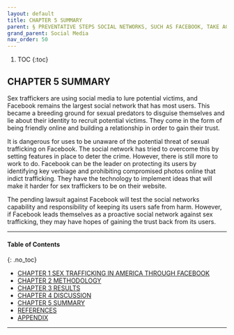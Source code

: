 ```yaml
---
layout: default
title: CHAPTER 5 SUMMARY 
parent: § PREVENTATIVE STEPS SOCIAL NETWORKS, SUCH AS FACEBOOK, TAKE AGAINST SEX TRAFFICKING  
grand_parent: Social Media 
nav_order: 50 
---
```

<style>
.dont-break-out {
  /* These are technically the same, but use both */
  overflow-wrap: break-word;
  word-wrap: break-word;

     -ms-word-break: break-all;
  /* This is the dangerous one in WebKit, as it breaks things wherever */
  word-break: break-all;
  /* Instead use this non-standard one: */
  word-break: break-word;
}

.youtube-container {
    position: relative;
    width: 100%;
    height: 0;
    padding-bottom: 56.25%;
}
.youtube-video {
    position: absolute;
    top: 0;
    left: 0;
    width: 100%;
    height: 100%;
}

</style>

<div class="dont-break-out" markdown="1">

1. TOC
{:toc}

## CHAPTER 5 SUMMARY
Sex traffickers are using social media to lure potential victims, and Facebook remains the largest social network that has most users. This became a breeding ground for sexual predators to disguise themselves and lie about their identity to recruit potential victims. They come in the form of being friendly online and building a relationship in order to gain their trust.

It is dangerous for uses to be unaware of the potential threat of sexual trafficking on Facebook. The social network has tried to overcome this by setting features in place to deter the crime. However, there is still more to work to do. Facebook can be the leader on protecting its users by identifying key verbiage and prohibiting compromised photos online that indict trafficking. They have the technology to implement ideas that will make it harder for sex traffickers to be on their website.

The pending lawsuit against Facebook will test the social networks capability and responsibility of keeping its users safe from harm. However, if Facebook leads themselves as a proactive social network against sex trafficking, they may have hopes of gaining the trust back from its users.

***

#### Table of Contents
{: .no_toc}

<ul><li> <a href="/docs/social-media/preventative-steps-social-networks-such-as-facebook-take-against-sex-trafficking-1/">CHAPTER 1 SEX TRAFFICKING IN AMERICA THROUGH FACEBOOK</a></li><li> <a href="/docs/social-media/preventative-steps-social-networks-such-as-facebook-take-against-sex-trafficking-2/">CHAPTER 2 METHODOLOGY</a></li><li> <a href="/docs/social-media/preventative-steps-social-networks-such-as-facebook-take-against-sex-trafficking-3/">CHAPTER 3 RESULTS</a></li><li> <a href="/docs/social-media/preventative-steps-social-networks-such-as-facebook-take-against-sex-trafficking-4/">CHAPTER 4 DISCUSSION</a></li><li> <a href="/docs/social-media/preventative-steps-social-networks-such-as-facebook-take-against-sex-trafficking-5/">CHAPTER 5 SUMMARY</a></li><li> <a href="/docs/social-media/preventative-steps-social-networks-such-as-facebook-take-against-sex-trafficking-6/">REFERENCES</a></li><li> <a href="/docs/social-media/preventative-steps-social-networks-such-as-facebook-take-against-sex-trafficking-7/">APPENDIX</a></li></ul>

***

</div>
